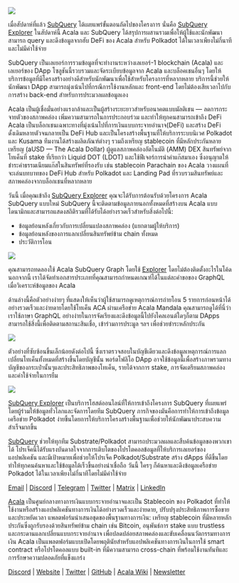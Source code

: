 ![](https://miro.medium.com/max/1400/1*cg4kJs0WEcyPP73EAtHomA.png)

เมื่อสัปดาห์ที่แล้ว [SubQuery](https://www.subquery.network/) ได้เผยแพร่ขั้นตอนถัดไปของโครงการ นั่นคือ [SubQuery Explorer](https://explorer.subquery.network/) ในสัปดาห์นี้ Acala และ SubQuery ได้สรุปการผสานรวมเพื่อให้ผู้ใช้และนักพัฒนาสามารถ query และดึงข้อมูลจากฮับ DeFi ของ Acala สำหรับ Polkadot ได้ในเวลาเพียงไม่กี่นาทีและไม่มีค่าใช้จ่าย

SubQuery เป็นเลเยอร์การรวมข้อมูลที่จะทำงานระหว่างเลเยอร์-1 blockchain (Acala) และเลเยอร์ของ DApp โซลูชันนี้รวบรวมและจัดระเบียบข้อมูลจาก Acala และบล็อคเชนอื่นๆ โดยให้บริการข้อมูลที่มีโครงสร้างอย่างดีสำหรับนักพัฒนาเพื่อใช้สำหรับโครงการที่หลากหลาย บริการนี้ช่วยให้นักพัฒนา DApp สามารถมุ่งเน้นไปที่กรณีการใช้งานหลักและ front-end โดยไม่ต้องเสียเวลาไปกับการสร้าง back-end สำหรับการประมวลผลข้อมูลเอง

Acala เป็นผู้เชื่อมั่นอย่างแรงกล้าและเป็นผู้สร้างระยะยาวสำหรับอนาคตแบบมัลติเชน — ลดการกระจายตัวของสภาพคล่อง เพิ่มความสามารถในการประกอบร่วม และทำให้ทุกคนสามารถเข้าถึง DeFi Acala เป็นบล็อกเชนเฉพาะทางที่มุ่งเน้นไปที่การเงินแบบกระจายอำนาจ(DeFi) และสร้าง DeFi ดั้งเดิมหลายตัวจนกลายเป็น DeFi Hub และเป็นโครงสร้างพื้นฐานที่ให้บริการระบบนิเวศ Polkadot และ Kusama ทีมงานได้สร้างผลิตภัณฑ์ต่างๆ รวมถึงเหรียญ stablecoin ที่มีหลักประกันหลายเหรียญ (aUSD — The Acala Dollar) ผู้ดูแลสภาพคล่องอัตโนมัติ (AMM) DEX สินทรัพย์จากโทเค็นที่ stake ที่เรียกว่า Liquid DOT (LDOT) และใช้ฟีเจอร์การนำค่าแก๊สมาเอง ซึ่งอนุญาตให้ชำระค่าธรรมเนียมแก๊สในสินทรัพย์ที่รองรับ เช่น stablecoin Parachain ของ Acala วางแผนที่จะเล่นบทบาทของ DeFi Hub สำหรับ Polkadot และ Landing Pad ที่รวบรวมสินทรัพย์และสภาพคล่องจากบล็อกเชนที่หลากหลาย

วันนี้ เมื่อคุณเข้าถึง [SubQuery Explorer](https://explorer.subquery.network/) คุณจะได้รับการต้อนรับด้วยโครงการ Acala SubQuery แบบใหม่ SubQuery นี้จะติดตามข้อมูลภายนอกทั้งหมดที่สร้างบน Acala แบบไดนามิกและสามารถแสดงสถิติรวมที่ได้รับได้อย่างรวดเร็วสำหรับสิ่งต่อไปนี้:

-   ข้อมูลย้อนหลังเกี่ยวกับการเปลี่ยนแปลงสภาพคล่อง (แยกตามผู้ให้บริการ)
-   ข้อมูลย้อนหลังของการแลกเปลี่ยนสินทรัพย์ข้าม chain ทั้งหมด
-   ประวัติการโอน

![](https://miro.medium.com/max/1400/0*sXPljA1RE754fuDQ)

คุณสามารถทดลองใช้ Acala SubQuery Graph โดยใช้ [Explorer](https://explorer.subquery.network/) โดยไม่ต้องติดตั้งอะไรในโค้ด นอกจากนี้ เราได้จัดทำเอกสารประเภทที่คุณสามารถกำหนดเกณฑ์ได้ในแต่ละคำขอของ GraphQL เมื่อวิเคราะห์ข้อมูลของ Acala

ด้านล่างนี้คือตัวอย่างง่ายๆ ที่แสดงให้เห็นว่าผู้ใช้สามารถดูเหตุการณ์การถ่ายโอน 5 รายการก่อนหน้าได้อย่างรวดเร็วและง่ายดายโดยใช้โทเค็น ACA ผ่านเครือข่าย Acala Mandala คุณสามารถดูได้ที่นี่ว่าเราใช้ภาษา GraphQL อย่างง่ายในการจัดเรียงและดึงข้อมูลนี้ไปยังไคลเอนต์ใดๆก็ตาม DApps สามารถใช้สิ่งนี้เพื่อติดตามสถานะสินเชื่อ, เข้าร่วมการประมูล ฯลฯ เพื่อช่วยชำระหลักประกัน

![](https://miro.medium.com/max/1400/0*zlxPf2tz8DVX95kY)

ตัวอย่างที่ซับซ้อนขึ้นเล็กน้อยดังต่อไปนี้ ซึ่งเราตรวจสอบในบัญชีเดียวและดึงข้อมูลเหตุการณ์การแลกเปลี่ยนโทเค็นทั้งหมดที่สร้างขึ้นโดยบัญชีนั้น พอร์ตโฟลิโอ DApp อาจใช้ข้อมูลนี้เพื่อสร้างภาพรวมทางบัญชีของกระเป๋านั้นๆและประสิทธิภาพของโทเค็น, รายได้จากการ stake, การจัดเตรียมสภาพคล่อง และค่าใช้จ่ายในการยืม

![](https://miro.medium.com/max/1400/0*hdTbn41vDvIYuv3_)

[SubQuery Explorer](https://explorer.subquery.network/) เป็นบริการโฮสต์ออนไลน์ที่ให้การเข้าถึงโครงการ SubQuery ที่เผยแพร่โดยผู้ร่วมให้ข้อมูลทั่วโลกและจัดการโดยทีม SubQuery ภารกิจของมันคือการทำให้การเข้าถึงข้อมูลเครือข่าย Polkadot ง่ายขึ้นโดยการให้บริการโครงสร้างพื้นฐานเพื่อช่วยให้นักพัฒนาประสบความสำเร็จมากขึ้น

[SubQuery](https://www.subquery.network/) ช่วยให้ทุกทีม Substrate/Polkadot สามารถประมวลผลและสืบค้นข้อมูลของพวกเขาได้ โปรเจ็คนี้ได้รับแรงบันดาลใจจากการเติบโตของโปรโตคอลข้อมูลที่ให้บริการเลเยอร์ของแอปพลิเคชัน และมีเป้าหมายเพื่อช่วยให้โปรเจ็ค Polkadot/Substrate สร้าง dApps ที่ดีขึ้นโดยทำให้ทุกคนค้นหาและใช้ข้อมูลได้เร็วขึ้นอย่างน่าเชื่อถือ วันนี้ ใครๆ ก็ค้นหาและดึงข้อมูลเครือข่าย Polkadot ได้ในเวลาเพียงไม่กี่นาทีโดยไม่มีค่าใช้จ่าย

[Email](mailto:hello@subquery.network) | [Discord](https://discord.com/invite/78zg8aBSMG) | [Telegram](https://t.me/subquerynetwork) | [Twitter](https://twitter.com/subquerynetwork) | [Matrix](https://matrix.to/#/#subquery:matrix.org) | [LinkedIn](https://www.linkedin.com/company/subquery)

[Acala](http://acala.network/) เป็นศูนย์กลางทางการเงินแบบกระจายอำนาจและเป็น Stablecoin ของ Polkadot ที่ทำให้ใช้งานหรือสร้างแอปพลิเคชันทางการเงินได้อย่างรวดเร็วและง่ายดาย, ปรับปรุงประสิทธิภาพการซื้อขายและประหยัดเวลา แพลตฟอร์มนำเสนอชุดของพื้นฐานทางการเงิน: เหรียญ stablecoin ที่มีหลายหลักประกันซึ่งถูกรับรองด้วยสินทรัพย์ข้าม chain เช่น Bitcoin, อนุพันธ์การ stake แบบ trustless และกระดานแลกเปลี่ยนแบบกระจายอำนาจ เพื่อปลดปล่อยสภาพคล่องและขับเคลื่อนนวัตกรรมทางการเงิน Acala เป็นแพลตฟอร์มแบบเปิดโดยพฤตินัยสำหรับแอปพลิเคชันทางการเงินในการใช้ smart contract หรือโปรโตคอลแบบ built-in ที่มีความสามารถ cross-chain ที่พร้อมใช้งานทันทีและการรักษาความปลอดภัยที่แข็งแกร่ง

[Discord](https://discord.gg/vdbFVCH) | [Website](https://acala.network/) | [Twitter](https://twitter.com/AcalaNetwork) | [GitHub](https://github.com/AcalaNetwork/Acala) | [Acala Wiki](https://github.com/AcalaNetwork/Acala/wiki) | [Newsletter](https://share.hsforms.com/1X9RxkXk-R62I0VNbATaDXw4h8qc)